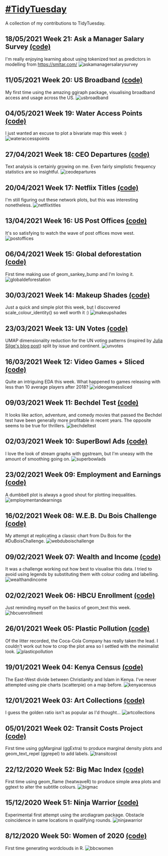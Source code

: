 # [#TidyTuesday](https://github.com/rfordatascience/tidytuesday)
A collection of my contributions to TidyTuesday.

## 18/05/2021 Week 21: Ask a Manager Salary Survey [(code)](https://github.com/AndyABaker/TidyTuesday/blob/main/2021_week21_askamanagersalarysurvey.R)
I'm really enjoying learning about using tokenized text as predictors in modelling from https://smltar.com/
![askamanagersalarysurvey](https://github.com/AndyABaker/TidyTuesday/blob/main/2021_week21_askamanagersalarysurvey.jpeg)

## 11/05/2021 Week 20: US Broadband [(code)](https://github.com/AndyABaker/TidyTuesday/blob/main/2021_week20_usbroadband.R)
My first time using the amazing ggiraph package, visualising broadband access and usage across the US.
![usbroadband](https://github.com/AndyABaker/TidyTuesday/blob/main/2021_week20_usbroadband.gif)

## 04/05/2021 Week 19: Water Access Points [(code)](https://github.com/AndyABaker/TidyTuesday/blob/main/2021_week19_wateraccesspoints.R)
I just wanted an excuse to plot a bivariate map this week :)
![wateraccesspoints](https://github.com/AndyABaker/TidyTuesday/blob/main/2021_week19_wateraccesspoints.jpeg)

## 27/04/2021 Week 18: CEO Departures [(code)](https://github.com/AndyABaker/TidyTuesday/blob/main/2021_week18_ceodepartures.R)
Text analysis is certainly growing on me. Even fairly simplistic frequency statistics are so insightful.
![ceodepartures](https://github.com/AndyABaker/TidyTuesday/blob/main/2021_week18_ceodepartures.jpeg)

## 20/04/2021 Week 17: Netflix Titles [(code)](https://github.com/AndyABaker/TidyTuesday/blob/main/2021_week17_netflixtitles.R)
I'm still figuring out these network plots, but this was interesting nonetheless.
![netflixtitles](https://github.com/AndyABaker/TidyTuesday/blob/main/2021_week17_netflixtitles.png)

## 13/04/2021 Week 16: US Post Offices [(code)](https://github.com/AndyABaker/TidyTuesday/blob/main/2021_week16_postoffices.R)
It's so satisfying to watch the wave of post offices move west.
![postoffices](https://github.com/AndyABaker/TidyTuesday/blob/main/2021_week16_postoffices.gif)

## 06/04/2021 Week 15: Global deforestation [(code)](https://github.com/AndyABaker/TidyTuesday/blob/main/2021_week15_globaldeforestation.R)
First time making use of geom_sankey_bump and I'm loving it.
![globaldeforestation](https://github.com/AndyABaker/TidyTuesday/blob/main/2021_week15_globaldeforestation.jpeg)

## 30/03/2021 Week 14: Makeup Shades [(code)](https://github.com/AndyABaker/TidyTuesday/blob/main/2021_week14_makeupshades.R)
Just a quick and simple plot this week, but I discovered scale_colour_identity() so well worth it :)
![makeupshades](https://github.com/AndyABaker/TidyTuesday/blob/main/2021_week14_makeupshades.jpeg)

## 23/03/2021 Week 13: UN Votes [(code)](https://github.com/AndyABaker/TidyTuesday/blob/main/2021_week13_unvotes.R)
UMAP dimensionality reduction for the UN voting patterns (inspired by [Julia Silge's blog post](https://juliasilge.com/blog/un-voting/)) split by issue and continent.
![unvotes](https://github.com/AndyABaker/TidyTuesday/blob/main/2021_week13_unvotes.jpeg)

## 16/03/2021 Week 12: Video Games + Sliced [(code)](https://github.com/AndyABaker/TidyTuesday/blob/main/2021_week12_videogamessliced.R)
Quite an intriguing EDA this week. What happened to games releasing with less than 10 average players after 2018?
![videogamessliced](https://github.com/AndyABaker/TidyTuesday/blob/main/2021_week12_videogamessliced.jpeg)

## 09/03/2021 Week 11: Bechdel Test [(code)](https://github.com/AndyABaker/TidyTuesday/blob/main/2021_week11_bechdeltest.R)
It looks like action, adventure, and comedy movies that passed the Bechdel test have been generally more profitable in recent years. The opposite seems to be true for thrillers.
![bechdeltest](https://github.com/AndyABaker/TidyTuesday/blob/main/2021_week11_bechdeltest.jpeg)

## 02/03/2021 Week 10: SuperBowl Ads [(code)](https://github.com/AndyABaker/TidyTuesday/blob/main/2021_week10_superbowlads.R)
I love the look of stream graphs with ggstream, but I'm uneasy with the amount of smoothing going on.
![superbowlads](https://github.com/AndyABaker/TidyTuesday/blob/main/2021_week10_superbowlads.jpeg)

## 23/02/2021 Week 09: Employment and Earnings [(code)](https://github.com/AndyABaker/TidyTuesday/blob/main/2021_week09_employmentandearnings.R)
A dumbbell plot is always a good shout for plotting inequalities.
![employmentandearnings](https://github.com/AndyABaker/TidyTuesday/blob/main/2021_week09_employmentandearnings.jpeg)

## 16/02/2021 Week 08: W.E.B. Du Bois Challenge [(code)](https://github.com/AndyABaker/TidyTuesday/blob/main/2021_week08_webduboischallenge.R)
My attempt at replicating a classic chart from Du Bois for the #DuBoisChallenge.
![webduboischallenge](https://github.com/AndyABaker/TidyTuesday/blob/main/2021_week08_webduboischallenge.jpeg)

## 09/02/2021 Week 07: Wealth and Income [(code)](https://github.com/AndyABaker/TidyTuesday/blob/main/2021_week07_wealthandincome.R)
It was a challenge working out how best to visualise this data. I tried to avoid using legends by substituting them with colour coding and labelling.
![wealthandincome](https://github.com/AndyABaker/TidyTuesday/blob/main/2021_week07_wealthandincome.jpeg)

## 02/02/2021 Week 06: HBCU Enrollment [(code)](https://github.com/AndyABaker/TidyTuesday/blob/main/2021_week06_hbcuenrollment.R)
Just reminding myself on the basics of geom_text this week.
![hbcuenrollment](https://github.com/AndyABaker/TidyTuesday/blob/main/2021_week06_hbcuenrollment.jpeg)

## 26/01/2021 Week 05: Plastic Pollution [(code)](https://github.com/AndyABaker/TidyTuesday/blob/main/2021_week05_plasticpollution.R)
Of the litter recorded, the Coca-Cola Company has really taken the lead. I couldn't work out how to crop the plot area so I settled with the minimalist look.
![plasticpollution](https://github.com/AndyABaker/TidyTuesday/blob/main/2021_week05_plasticpollution.jpeg)

## 19/01/2021 Week 04: Kenya Census [(code)](https://github.com/AndyABaker/TidyTuesday/blob/main/2021_week04_kenyacensus.R)
The East-West divide between Christianity and Islam in Kenya. I've never attempted using pie charts (scatterpie) on a map before.
![kenyacensus](https://github.com/AndyABaker/TidyTuesday/blob/main/2021_week04_kenyacensus.jpeg)

## 12/01/2021 Week 03: Art Collections [(code)](https://github.com/AndyABaker/TidyTuesday/blob/main/2021_week03_artcollections.R)
I guess the golden ratio isn't as popular as I'd thought...
![artcollections](https://github.com/AndyABaker/TidyTuesday/blob/main/2021_week03_artcollections.jpeg)

## 05/01/2021 Week 02: Transit Costs Project [(code)](https://github.com/AndyABaker/TidyTuesday/blob/main/2021_week01_transitcost.R)
First time using ggMarginal (ggExtra) to produce marginal density plots and geom_text_repel (ggrepel) to add labels.
![transitcost](https://github.com/AndyABaker/TidyTuesday/blob/main/2021_week01_transitcosts.jpeg)

## 22/12/2020 Week 52: Big Mac Index [(code)](https://github.com/AndyABaker/TidyTuesday/blob/main/2020_week52_bigmac.R)
First time using geom_flame (heatwaveR) to produce simple area plots and ggtext to alter the subtitle colours.
![bigmac](https://github.com/AndyABaker/TidyTuesday/blob/main/2020_week52_bigmac.jpeg)

## 15/12/2020 Week 51: Ninja Warrior [(code)](https://github.com/AndyABaker/TidyTuesday/blob/main/2020_week51_ninjawarrior.R)
Experimental first attempt using the arcdiagram package. Obstacle coincidence in same locations in qualifying rounds.
![ninjawarrior](https://github.com/AndyABaker/TidyTuesday/blob/main/2020_week51_ninjawarrior.png)

## 8/12/2020 Week 50: Women of 2020 [(code)](https://github.com/AndyABaker/TidyTuesday/blob/main/2020_week50_bbcwomen.R)
First time generating wordclouds in R.
![bbcwomen](https://github.com/AndyABaker/TidyTuesday/blob/main/2020_week50_bbcwomen.jpeg)

